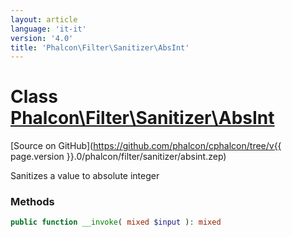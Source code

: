 ```yaml
---
layout: article
language: 'it-it'
version: '4.0'
title: 'Phalcon\Filter\Sanitizer\AbsInt'
---
```

# Class [Phalcon\Filter\Sanitizer\AbsInt](Phalcon_Filter_Sanitizer_AbsInt)

[Source on GitHub](https://github.com/phalcon/cphalcon/tree/v{{ page.version }}.0/phalcon/filter/sanitizer/absint.zep)

Sanitizes a value to absolute integer

### Methods

```php
public function __invoke( mixed $input ): mixed
```